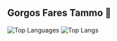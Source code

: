 ## Gorgos Fares Tammo 👋


![Top Languages](https://github-readme-stats.vercel.app/api/top-langs/?username=Gorgostammos&layout=compact&cache_seconds=3600)
![Top Langs](https://github-readme-stats.vercel.app/api/top-langs/?username=Gorgostammos&langs_count=8&cache_seconds=3600)
















